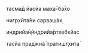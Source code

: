 тасма̄д йасйа маха̄-ба̄хо

нигр̣хӣта̄ни сарваш́ах̣

индрийа̄н̣ӣндрийа̄ртхебхйас

тасйа праджн̃а̄ пратишт̣хита̄